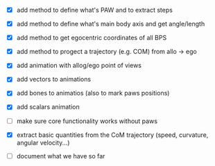 
- [x] add method to define what's PAW and to extract steps
- [x] add method to define what's main body axis and get angle/length
- [x] add method to get egocentric coordinates of all BPS
- [x] add method to progect a trajectory (e.g. COM) from allo -> ego
- [x] add animation with allog/ego point of views
- [x] add vectors to animations
- [x] add bones to animatios (also to mark paws positions)
- [x] add scalars animation

- [ ] make sure core functionality works without paws
- [x] extract basic quantities from the CoM trajectory (speed, curvature, angular velocity...)
- [ ] document what we have so far 